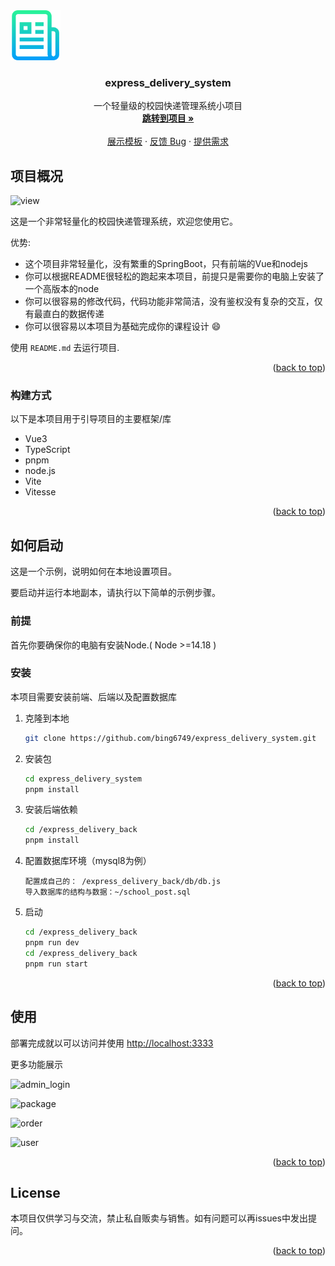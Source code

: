 <div>
  <a href="https://github.com/othneildrew/Best-README-Template">
    <img src="images/logo.png" alt="Logo" width="80" height="80">
  </a>
  <h3 align="center">express_delivery_system</h3>

  <p align="center">
    一个轻量级的校园快递管理系统小项目
    <br />
    <a href="https://github.com/bing6749/express_delivery_system"><strong>跳转到项目 »</strong></a>
    <br />
    <br />
    <a href="https://github.com/bing6749/express_delivery_system">展示模板</a>
    ·
    <a href="https://github.com/bing6749/express_delivery_system/issues">反馈 Bug</a>
    ·
    <a href="https://github.com/bing6749/express_delivery_system/issues">提供需求</a>
  </p>

<!-- ABOUT THE PROJECT -->

## 项目概况

![view](https://s2.loli.net/2023/12/22/UyugT1bVYnWweDS.jpg)

这是一个非常轻量化的校园快递管理系统，欢迎您使用它。

优势:

- 这个项目非常轻量化，没有繁重的SpringBoot，只有前端的Vue和nodejs
- 你可以根据README很轻松的跑起来本项目，前提只是需要你的电脑上安装了一个高版本的node
- 你可以很容易的修改代码，代码功能非常简洁，没有鉴权没有复杂的交互，仅有最直白的数据传递
- 你可以很容易以本项目为基础完成你的课程设计 :smile:

使用 `README.md` 去运行项目.

<p align="right">(<a href="#readme-top">back to top</a>)</p>

### 构建方式

以下是本项目用于引导项目的主要框架/库

- Vue3
- TypeScript
- pnpm
- node.js
- Vite
- Vitesse

<p align="right">(<a href="#readme-top">back to top</a>)</p>

## 如何启动

这是一个示例，说明如何在本地设置项目。

要启动并运行本地副本，请执行以下简单的示例步骤。

### 前提

首先你要确保你的电脑有安装Node.( Node >=14.18 )

### 安装

本项目需要安装前端、后端以及配置数据库

1. 克隆到本地

   ```sh
   git clone https://github.com/bing6749/express_delivery_system.git
   ```

2. 安装包
   ```sh
   cd express_delivery_system
   pnpm install
   ```
3. 安装后端依赖

   ```sh
   cd /express_delivery_back
   pnpm install
   ```

4. 配置数据库环境（mysql8为例）

   ```
   配置成自己的： /express_delivery_back/db/db.js
   导入数据库的结构与数据：~/school_post.sql
   ```

5. 启动

   ```sh
   cd /express_delivery_back
   pnpm run dev
   cd /express_delivery_back
   pnpm run start
   ```

<!-- USAGE EXAMPLES -->

<p align="right">(<a href="#readme-top">back to top</a>)</p>

## 使用

部署完成就以可以访问并使用 [http://localhost:3333](http://localhost:3333/)

更多功能展示

![admin_login](https://s2.loli.net/2023/12/22/NJkBbr1ZdCVn3qW.jpg)

![package](https://s2.loli.net/2023/12/22/ZqJ7BUkPOywhzu5.jpg)

![order](https://s2.loli.net/2023/12/22/XasQdgFwvh3HpIk.jpg)

![user](https://s2.loli.net/2023/12/22/EpTaGqxtURSjrdV.jpg)

<p align="right">(<a href="#readme-top">back to top</a>)

<!-- LICENSE -->

## License

本项目仅供学习与交流，禁止私自贩卖与销售。如有问题可以再issues中发出提问。

<p align="right">(<a href="#readme-top">back to top</a>)
